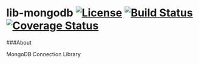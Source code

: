 # lib-mongodb [![License](http://img.shields.io/badge/license-Apache2-blue.svg?style=flat)](http://www.apache.org/licenses/LICENSE-2.0.txt) [![Build Status](https://travis-ci.org/bq/lib-mongodb.svg?branch=master)](https://travis-ci.org/bq/lib-mongodb) [![Coverage Status](https://coveralls.io/repos/bq/lib-mongodb/badge.svg)](https://coveralls.io/r/bq/lib-mongodb)

###About

MongoDB Connection Library
